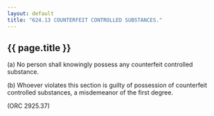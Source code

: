 ```yaml
---
layout: default 
title: "624.13 COUNTERFEIT CONTROLLED SUBSTANCES."
---
```


{{ page.title }}
----------------

​(a) No person shall knowingly possess any counterfeit controlled
substance.

​(b) Whoever violates this section is guilty of possession of
counterfeit controlled substances, a misdemeanor of the first degree.

(ORC 2925.37)
